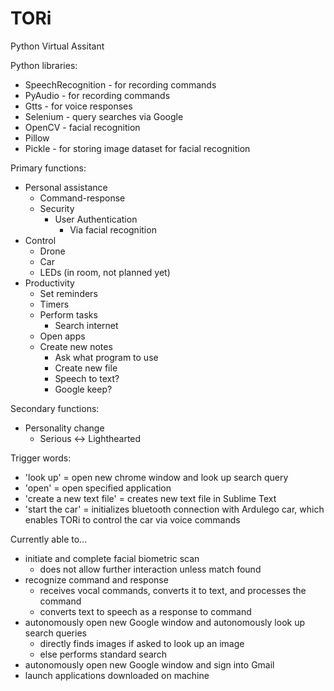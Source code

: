 # TORi
Python Virtual Assitant

Python libraries:
- SpeechRecognition - for recording commands
- PyAudio - for recording commands
- Gtts - for voice responses
- Selenium - query searches via Google
- OpenCV - facial recognition
- Pillow
- Pickle - for storing image dataset for facial recognition

Primary functions:
- Personal assistance
	- Command-response
	- Security
		- User Authentication
			- Via facial recognition
- Control
	- Drone
	- Car
	- LEDs (in room, not planned yet)
- Productivity
	- Set reminders
	- Timers
	- Perform tasks
		- Search internet
	- Open apps
	- Create new notes
		- Ask what program to use
		- Create new file
		- Speech to text?
		- Google keep?
			
Secondary functions:
- Personality change
	- Serious <-> Lighthearted

Trigger words:
- 'look up' = open new chrome window and look up search query
- 'open' = open specified application
- 'create a new text file' = creates new text file in Sublime Text
- 'start the car' = initializes bluetooth connection with Ardulego car, 
	which enables TORi to control the car via voice commands

Currently able to...
- initiate and complete facial biometric scan
	- does not allow further interaction unless match found
- recognize command and response 
	- receives vocal commands, converts it to text, and processes the command
	- converts text to speech as a response to command
- autonomously open new Google window and autonomously look up search queries
	- directly finds images if asked to look up an image
	- else performs standard search
- autonomously open new Google window and sign into Gmail
- launch applications downloaded on machine
